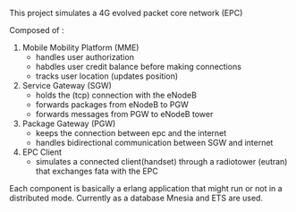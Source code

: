 This project simulates a 4G evolved packet core network (EPC) 

Composed of :
  1. Mobile Mobility Platform (MME) 
      - handles user authorization
      - habdles user credit balance before making connections
      - tracks user location (updates position)
  2. Service Gateway (SGW)
      - holds the (tcp) connection with the eNodeB
      - forwards packages from eNodeB to PGW
      - forwards messages from PGW to eNodeB tower
  3. Package Gateway (PGW)
      - keeps the connection between epc and the internet
      - handles bidirectional communication between SGW and internet
  4. EPC Client
      - simulates a connected client(handset) through
      a radiotower (eutran) that exchanges fata with the EPC 


Each component is basically a erlang application that might run or not in a distributed mode.
Currently as a database Mnesia and ETS are used.
  
